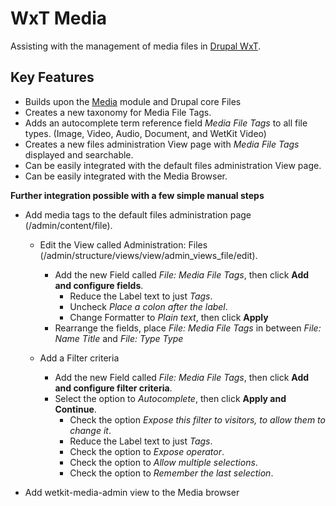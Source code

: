 WxT Media
=========

Assisting with the management of media files in [Drupal WxT][drupalwxt].

Key Features
------------

* Builds upon the [Media][media] module and Drupal core Files
* Creates a new taxonomy for Media File Tags.
* Adds an autocomplete term reference field <i>Media File Tags</i> to all file types. (Image, Video, Audio, Document, and WetKit Video)
* Creates a new files administration View page with <i>Media File Tags</i> displayed and searchable.
* Can be easily integrated with the default files administration View page.
* Can be easily integrated with the Media Browser.


<b>Further integration possible with a few simple manual steps</b>


* Add media tags to the default files administration page (/admin/content/file).
  * Edit the View called Administration: Files (/admin/structure/views/view/admin_views_file/edit).
     * Add the new Field called <i>File: Media File Tags</i>, then click <b>Add and configure fields</b>.
       * Reduce the Label text to just <i>Tags</i>.
       * Uncheck <i>Place a colon after the label</i>.
       * Change Formatter to <i>Plain text</i>, then click <b>Apply</b>
    * Rearrange the fields, place <i>File: Media File Tags</i> in between <i>File: Name Title</i> and <i>File: Type Type</i>

  * Add a Filter criteria
    * Add the new Field called <i>File: Media File Tags</i>, then click <b>Add and configure filter criteria</b>.
    * Select the option to <i>Autocomplete</i>, then click <b>Apply and Continue</b>.
      * Check the option <i>Expose this filter to visitors, to allow them to change it</i>.
      * Reduce the Label text to just <i>Tags</i>.
      * Check the option to <i>Expose operator</i>.
      * Check the option to <i>Allow multiple selections</i>.
      * Check the option to <i>Remember the last selection</i>.


* Add wetkit-media-admin view to the Media browser


<!-- Links Referenced -->

[drupalwxt]:               http://www.drupal.org/project/wetkit
[media]:               http://www.drupal.org/project/media
